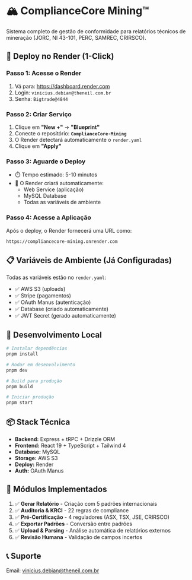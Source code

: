 # 🏔️ ComplianceCore Mining™

Sistema completo de gestão de conformidade para relatórios técnicos de mineração (JORC, NI 43-101, PERC, SAMREC, CRIRSCO).

## 🚀 Deploy no Render (1-Click)

### Passo 1: Acesse o Render
1. Vá para: https://dashboard.render.com
2. Login: `vinicius.debian@theneil.com.br`
3. Senha: `Bigtrade@4844`

### Passo 2: Criar Serviço
1. Clique em **"New +"** → **"Blueprint"**
2. Conecte o repositório: **`ComplianceCore-Mining`**
3. O Render detectará automaticamente o `render.yaml`
4. Clique em **"Apply"**

### Passo 3: Aguarde o Deploy
- ⏱️ Tempo estimado: 5-10 minutos
- 🎯 O Render criará automaticamente:
  - Web Service (aplicação)
  - MySQL Database
  - Todas as variáveis de ambiente

### Passo 4: Acesse a Aplicação
Após o deploy, o Render fornecerá uma URL como:
```
https://compliancecore-mining.onrender.com
```

## 📋 Variáveis de Ambiente (Já Configuradas)

Todas as variáveis estão no `render.yaml`:
- ✅ AWS S3 (uploads)
- ✅ Stripe (pagamentos)
- ✅ OAuth Manus (autenticação)
- ✅ Database (criado automaticamente)
- ✅ JWT Secret (gerado automaticamente)

## 🔧 Desenvolvimento Local

```bash
# Instalar dependências
pnpm install

# Rodar em desenvolvimento
pnpm dev

# Build para produção
pnpm build

# Iniciar produção
pnpm start
```

## 📦 Stack Técnica

- **Backend:** Express + tRPC + Drizzle ORM
- **Frontend:** React 19 + TypeScript + Tailwind 4
- **Database:** MySQL
- **Storage:** AWS S3
- **Deploy:** Render
- **Auth:** OAuth Manus

## 🎯 Módulos Implementados

1. ✅ **Gerar Relatório** - Criação com 5 padrões internacionais
2. ✅ **Auditoria & KRCI** - 22 regras de compliance
3. ✅ **Pré-Certificação** - 4 reguladores (ASX, TSX, JSE, CRIRSCO)
4. ✅ **Exportar Padrões** - Conversão entre padrões
5. ✅ **Upload & Parsing** - Análise automática de relatórios externos
6. ✅ **Revisão Humana** - Validação de campos incertos

## 📞 Suporte

Email: vinicius.debian@theneil.com.br

